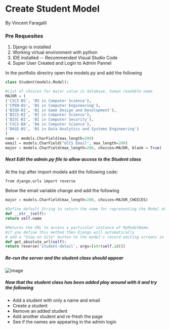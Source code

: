 # Create Student Model
By Vincent Faragalli

### Pre Requesites
1. Django is installed
2. Working virtual environment with python
3. IDE installed -- Recommended Visual Studio Code
4. Super User Created and Login to Admin Pannel

In the portfolio directry open the models.py and add the following
```Python
class Student(models.Model):

#List of choices for major value in database, human readable name
MAJOR = (
('CSCI-BS', 'BS in Computer Science'),
('CPEN-BS', 'BS in Computer Engineering'),
('BIGD-BI', 'BI in Game Design and Development'),
('BICS-BI', 'BI in Computer Science'),
('BISC-BI', 'BI in Computer Security'),
('CSCI-BA', 'BA in Computer Science'),
('DASE-BS', 'BS in Data Analytics and Systems Engineering')
)
name = models.CharField(max_length=200)
email = models.CharField("UCCS Email", max_length=200)
major = models.CharField(max_length=200, choices=MAJOR, blank = True)
```
##### Next Edit the admin.py file to allow access to the Student class
At the top after import models add the following code:
```Pyhton
from django.urls import reverse
```
Below the email variable change and add the following
```Python
major = models.CharField(max_length=200, choices=MAJOR_CHOICES)

#Define default String to return the name for representing the Model object."
def __str__(self):
return self.name

#Returns the URL to access a particular instance of MyModelName.
#if you define this method then Django will automatically
# add a "View on Site" button to the model's record editing screens in the Admin site
def get_absolute_url(self):
return reverse('student-detail', args=[str(self.id)])
```
##### Re-run the server and the student class should appear
![image](https://github.com/C0atRack/GE02-Collab/assets/105195883/d59d8981-c4e5-4877-b7bb-01f957944940)

##### Now that the student class has been added play around with it and try the following
- Add a student with only a name and email
- Create a student
- Remove an added student
- Add another student and re-fresh the page
- See if the names are appearing in the admin login








